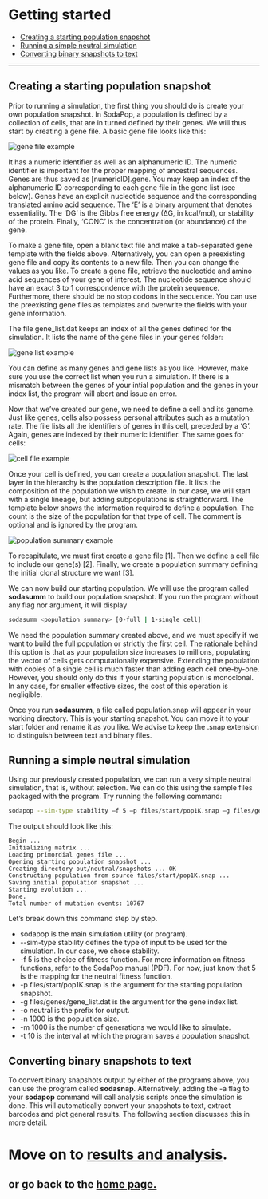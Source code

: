 # Getting started

- [Creating a starting population snapshot](#start)  
- [Running a simple neutral simulation](#simple)  
- [Converting binary snapshots to text](#convert)

***

<a name="start"/>

## Creating a starting population snapshot

Prior to running a simulation, the first thing you should do is create your own population snapshot. In SodaPop, a population is defined by a collection of cells, that are in turned defined by their genes. We will thus start by creating a gene file. A basic gene file looks like this:

![gene file example](https://user-images.githubusercontent.com/29554043/29973868-0524bf4a-8eff-11e7-9e55-2fc43d006d28.png)

It has a numeric identifier as well as an alphanumeric ID. The numeric identifier is important for the proper mapping of ancestral sequences. Genes are thus saved as [numericID].gene. You may keep an index of the alphanumeric ID corresponding to each gene file in the gene list (see below). Genes have an explicit nucleotide sequence and the corresponding translated amino acid sequence. The ‘E’ is a binary argument that denotes essentiality. The ‘DG’ is the Gibbs free energy (∆G, in kcal/mol), or stability of the protein. Finally, ‘CONC’ is the concentration (or abundance) of the gene.

To make a gene file, open a blank text file and make a tab-separated gene template with the fields above. Alternatively, you can open a preexisting gene file and copy its contents to a new file. Then you can change the values as you like. To create a gene file, retrieve the nucleotide and amino acid sequences of your gene of interest. The nucleotide sequence should have an exact 3 to 1 correspondence with the protein sequence. Furthermore, there should be no stop codons in the sequence. You can use the preexisting gene files as templates and overwrite the fields with your gene information.

The file gene_list.dat keeps an index of all the genes defined for the simulation. It lists the name of the gene files in your genes folder:

![gene list example](https://user-images.githubusercontent.com/29554043/29973877-0c507052-8eff-11e7-9b6e-7cc005b2fafc.png)

You can define as many genes and gene lists as you like. However, make sure you use the correct list when you run a simulation. If there is a mismatch between the genes of your intial population and the genes in your index list, the program will abort and issue an error.

Now that we’ve created our gene, we need to define a cell and its genome. Just like genes, cells also possess personal attributes such as a mutation rate. The file lists all the identifiers of genes in this cell, preceded by a ‘G’. Again, genes are indexed by their numeric identifier. The same goes for cells:

![cell file example](https://user-images.githubusercontent.com/29554043/29973885-1148f836-8eff-11e7-800e-19a98d61080f.png)

Once your cell is defined, you can create a population snapshot. The last layer in the hierarchy is the population description file. It lists the composition of the population we wish to create. In our case, we will start with a single lineage, but adding subpopulations is straightforward. The template below shows the information required to define a population. The count is the size of the population for that type of cell. The comment is optional and is ignored by the program.

![population summary example](https://user-images.githubusercontent.com/29554043/29973889-149b8328-8eff-11e7-9fac-a336e186a5d2.png)

To recapitulate, we must first create a gene file [1]. Then we define a cell file to include our gene(s) [2]. Finally, we create a population summary defining the initial clonal structure we want [3]. 

We can now build our starting population. We will use the program called **sodasumm** to build our population snapshot. If you run the program without any flag nor argument, it will display

```bash
sodasumm <population summary> [0-full | 1-single cell]
```

We need the population summary created above, and we must specify if we want to build the full population or strictly the first cell. The rationale behind this option is that as your population size increases to millions, populating the vector of cells gets computationally expensive. Extending the population with copies of a single cell is much faster than adding each cell one-by-one. However, you should only do this if your starting population is monoclonal. In any case, for smaller effective sizes, the cost of this operation is negligible.

Once you run **sodasumm**, a file called population.snap will appear in your working directory. This is your starting snapshot. You can move it to your start folder and rename it as you like. We advise to keep the .snap extension to distinguish between text and binary files.

<a name="simple"/>

## Running a simple neutral simulation

Using our previously created population, we can run a very simple neutral simulation, that is, without selection. We can do this using the sample files packaged with the program. Try running the following command:

```bash
sodapop --sim-type stability –f 5 –p files/start/pop1K.snap –g files/genes/gene_list.dat –o neutral –n 1000 –m 1000 –t 10
```


The output should look like this:

```
Begin ... 
Initializing matrix ...
Loading primordial genes file ...
Opening starting population snapshot ...
Creating directory out/neutral/snapshots ... OK
Constructing population from source files/start/pop1K.snap ...
Saving initial population snapshot ... 
Starting evolution ...
Done.
Total number of mutation events: 10767
```

Let’s break down this command step by step.

- sodapop is the main simulation utility (or program).  
- --sim-type stability defines the type of input to be used for the simulation. In our case, we chose stability.  
- -f 5 is the choice of fitness function. For more information on fitness functions, refer to the SodaPop manual (PDF). For now, just know that 5 is the mapping for the neutral fitness function.  
- -p files/start/pop1K.snap is the argument for the starting population snapshot.  
- -g files/genes/gene_list.dat is the argument for the gene index list.  
- -o neutral is the prefix for output.  
- -n 1000  is the population size.  
- -m 1000  is the number of generations we would like to simulate.  
- -t 10  is the interval at which the program saves a population snapshot.  

<a name="convert"/>

## Converting binary snapshots to text

To convert binary snapshots output by either of the programs above, you can use the program called **sodasnap**. Alternatively, adding the -a flag to your **sodapop** command will call analysis scripts once the simulation is done. This will automatically convert your snapshots to text, extract barcodes and plot general results. The following section discusses this in more detail.

# Move on to [results and analysis](Using-the-analysis-tools.md).

## or go back to the [home page.](index.md)
